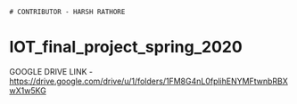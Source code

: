 `# CONTRIBUTOR - HARSH RATHORE`


# IOT_final_project_spring_2020

GOOGLE DRIVE LINK - https://drive.google.com/drive/u/1/folders/1FM8G4nL0fplihENYMFtwnbRBXwX1w5KG


